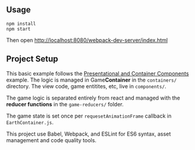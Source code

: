 ## Usage

```
npm install
npm start
```

Then open [http://localhost:8080/webpack-dev-server/index.html](http://localhost:8080/webpack-dev-server/index.html)

## Project Setup

This basic example follows the [Presentational and Container Components](https://medium.com/@dan_abramov/smart-and-dumb-components-7ca2f9a7c7d0#.z4oi835if) example. The logic is managed in Game**Container** in the `containers/` directory. The view code, game entitites, etc, live in `components/`.

The game logic is separated entirely from react and managed with the **reducer functions** in the `game-reducers/` folder.

The game state is set once per `requesetAnimationFrame` callback in `EarthContainer.js`.

This project use Babel, Webpack, and ESLint for ES6 syntax, asset management and code quality tools.
